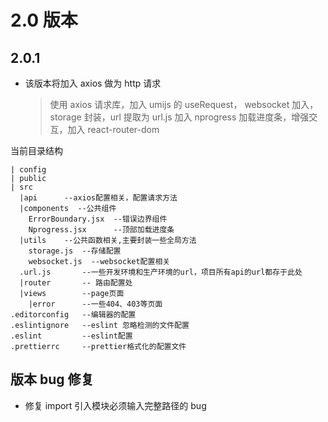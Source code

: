 # 2.0 版本

## 2.0.1

- 该版本将加入 axios 做为 http 请求
  > 使用 axios 请求库，加入 umijs 的 useRequest，
  > websocket 加入，storage 封装，url 提取为 url.js
  > 加入 nprogress 加载进度条，增强交互，加入 react-router-dom

当前目录结构

```
| config
| public
| src
  |api      --axios配置相关，配置请求方法
  |components  --公共组件
    ErrorBoundary.jsx  --错误边界组件
    Nprogress.jsx      --顶部加载进度条
  |utils    --公共函数相关,主要封装一些全局方法
    storage.js  --存储配置
    websocket.js  --websocket配置相关
  .url.js       --一些开发环境和生产环境的url，项目所有api的url都存于此处
  |router       -- 路由配置处
  |views        --page页面
    |error      --一些404、403等页面
.editorconfig   --编辑器的配置
.eslintignore   --eslint 忽略检测的文件配置
.eslint         --eslint配置
.prettierrc     --prettier格式化的配置文件
```

## 版本 bug 修复

- 修复 import 引入模块必须输入完整路径的 bug
